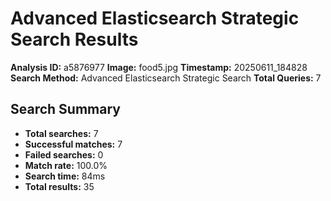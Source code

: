 # Advanced Elasticsearch Strategic Search Results

**Analysis ID:** a5876977
**Image:** food5.jpg
**Timestamp:** 20250611_184828
**Search Method:** Advanced Elasticsearch Strategic Search
**Total Queries:** 7

## Search Summary

- **Total searches:** 7
- **Successful matches:** 7
- **Failed searches:** 0
- **Match rate:** 100.0%
- **Search time:** 84ms
- **Total results:** 35


